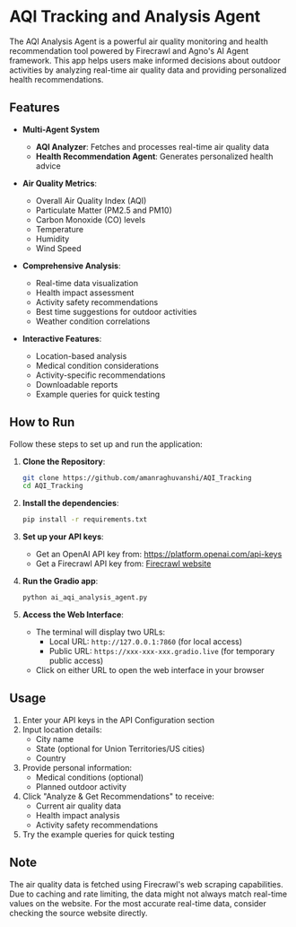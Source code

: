 # AQI Tracking and Analysis Agent

The AQI Analysis Agent is a powerful air quality monitoring and health recommendation tool powered by Firecrawl and Agno's AI Agent framework. This app helps users make informed decisions about outdoor activities by analyzing real-time air quality data and providing personalized health recommendations.

## Features

- **Multi-Agent System**
    - **AQI Analyzer**: Fetches and processes real-time air quality data
    - **Health Recommendation Agent**: Generates personalized health advice

- **Air Quality Metrics**:
  - Overall Air Quality Index (AQI)
  - Particulate Matter (PM2.5 and PM10)
  - Carbon Monoxide (CO) levels
  - Temperature
  - Humidity
  - Wind Speed

- **Comprehensive Analysis**:
  - Real-time data visualization
  - Health impact assessment
  - Activity safety recommendations
  - Best time suggestions for outdoor activities
  - Weather condition correlations

- **Interactive Features**:
  - Location-based analysis
  - Medical condition considerations
  - Activity-specific recommendations
  - Downloadable reports
  - Example queries for quick testing

## How to Run

Follow these steps to set up and run the application:

1. **Clone the Repository**:
   ```bash
   git clone https://github.com/amanraghuvanshi/AQI_Tracking
   cd AQI_Tracking
   ```

2. **Install the dependencies**:
    ```bash
    pip install -r requirements.txt
    ```

3. **Set up your API keys**:
    - Get an OpenAI API key from: https://platform.openai.com/api-keys
    - Get a Firecrawl API key from: [Firecrawl website](https://www.firecrawl.dev/app/api-keys)

4. **Run the Gradio app**:
    ```bash
    python ai_aqi_analysis_agent.py
    ```

5. **Access the Web Interface**:
    - The terminal will display two URLs:
      - Local URL: `http://127.0.0.1:7860` (for local access)
      - Public URL: `https://xxx-xxx-xxx.gradio.live` (for temporary public access)
    - Click on either URL to open the web interface in your browser

## Usage

1. Enter your API keys in the API Configuration section
2. Input location details:
   - City name
   - State (optional for Union Territories/US cities)
   - Country
3. Provide personal information:
   - Medical conditions (optional)
   - Planned outdoor activity
4. Click "Analyze & Get Recommendations" to receive:
   - Current air quality data
   - Health impact analysis
   - Activity safety recommendations
5. Try the example queries for quick testing

## Note

The air quality data is fetched using Firecrawl's web scraping capabilities. Due to caching and rate limiting, the data might not always match real-time values on the website. For the most accurate real-time data, consider checking the source website directly.
